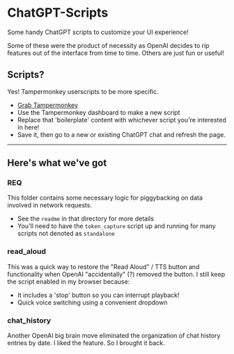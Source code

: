 # ChatGPT-Scripts

Some handy ChatGPT scripts to customize your UI experience!

Some of these were the product of necessity as OpenAI decides to rip features out of the interface from time to time. Others are just fun or useful!

## Scripts?

Yes! Tampermonkey userscripts to be more specific.

- [Grab Tampermonkey](https://www.tampermonkey.net/)
- Use the Tampermonkey dashboard to make a new script
- Replace that 'boilerplate' content with whichever script you're interested in here!
- Save it, then go to a new or existing ChatGPT chat and refresh the page.

---

## Here's what we've got

### REQ
This folder contains some necessary logic for piggybacking on data involved in network requests.
- See the `readme` in that directory for more details
- You'll need to have the `token_capture` script up and running for many scripts not denoted as `standalone`

### read_aloud
This was a quick way to restore the "Read Aloud" / TTS button and functionality when OpenAI "accidentally" (?) removed the button. I still keep the script enabled in my browser because:
- It includes a 'stop' button so you can interrupt playback!
- Quick voice switching using a convenient dropdown

### chat_history
Another OpenAI big brain move eliminated the organization of chat history entries by date. I liked the feature. So I brought it back.
